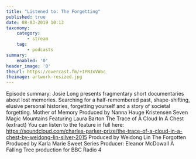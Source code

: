 ```yaml
---
title: "Listened to: The Forgetting"
published: true
date: 08-03-2019 10:13
taxonomy:
    category:
        - stream
    tag:
        - podcasts
summary:
    enabled: '0'
header_image: '0'
theurl: https://overcast.fm/+IPRJxVWoc
theimage: artwork-resized.jpg
--- 
```

Episode summary: Josie Long presents fragmentary short documentaries about lost memories. Searching for a half-remembered past, shape-shifting, elusive personal histories, forgetting yourself and a story of societal forgetting. Mother of Memory Produced by Nanna Hauge Kristensen Seven Magic Mountains Featuring Laura Barton The Trace of A Cloud In A Chest (extract) You can listen to the feature in full here: https://soundcloud.com/charles-parker-prize/the-trace-of-a-cloud-in-a-chest-by-weidong-lin-silver-2015 Produced by Weidong Lin The Forgotten Produced by Karla Marie Sweet Series Producer: Eleanor McDowall A Falling Tree production for BBC Radio 4
